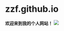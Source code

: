 # zzf.github.io
**欢迎来到我的个人网站！**
![](https://media1.tenor.com/m/wGmVzwiALcEAAAAC/keeping-it-fancy-cat.gif)

